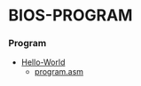 # BIOS-PROGRAM
### Program
- [Hello-World](./program/hello-world/)
  - [program.asm](./program/hello-world/program.asm)
